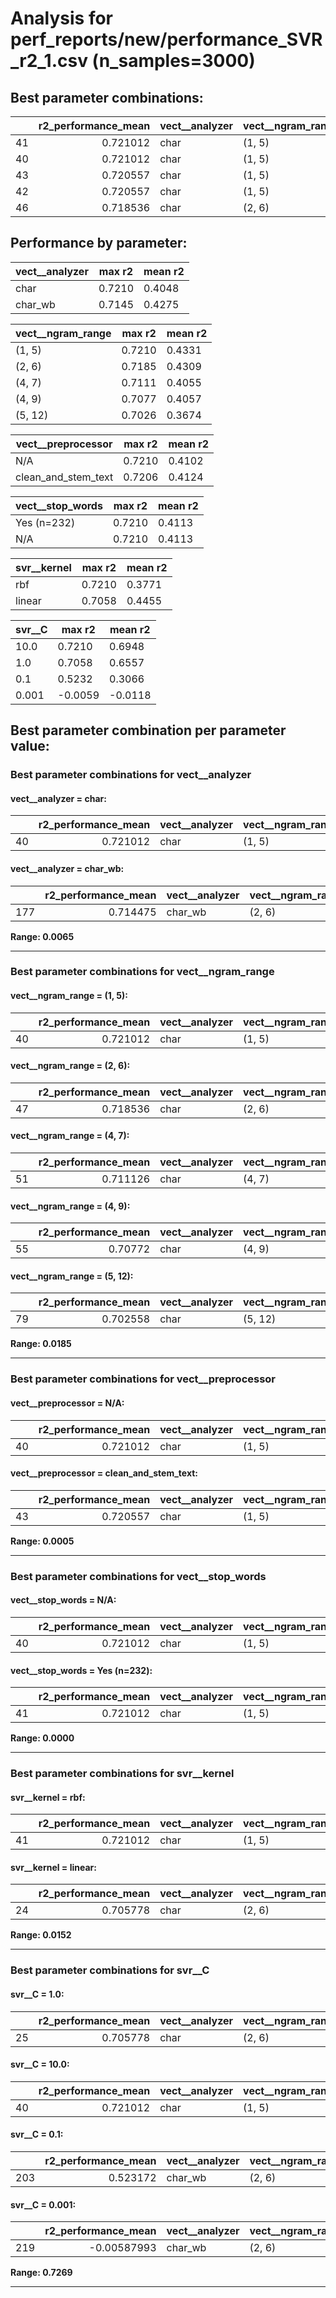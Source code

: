 # Analysis for perf_reports/new/performance_SVR_r2_1.csv (n_samples=3000)

## Best parameter combinations:

|    |   r2_performance_mean | vect__analyzer   | vect__ngram_range   | vect__preprocessor   | vect__stop_words   | svr__kernel   |   svr__C |
|---:|----------------------:|:-----------------|:--------------------|:---------------------|:-------------------|:--------------|---------:|
| 41 |              0.721012 | char             | (1, 5)              | N/A                  | Yes (n=232)        | rbf           |       10 |
| 40 |              0.721012 | char             | (1, 5)              | N/A                  | N/A                | rbf           |       10 |
| 43 |              0.720557 | char             | (1, 5)              | clean_and_stem_text  | Yes (n=232)        | rbf           |       10 |
| 42 |              0.720557 | char             | (1, 5)              | clean_and_stem_text  | N/A                | rbf           |       10 |
| 46 |              0.718536 | char             | (2, 6)              | clean_and_stem_text  | N/A                | rbf           |       10 |

## Performance by parameter:

|vect__analyzer |max r2 |mean r2 |
|---|---|---|
|char            | 0.7210| 0.4048|
|char_wb         | 0.7145| 0.4275|


|vect__ngram_range |max r2 |mean r2 |
|---|---|---|
|(1, 5)          | 0.7210| 0.4331|
|(2, 6)          | 0.7185| 0.4309|
|(4, 7)          | 0.7111| 0.4055|
|(4, 9)          | 0.7077| 0.4057|
|(5, 12)         | 0.7026| 0.3674|


|vect__preprocessor |max r2 |mean r2 |
|---|---|---|
|N/A             | 0.7210| 0.4102|
|clean_and_stem_text | 0.7206| 0.4124|


|vect__stop_words |max r2 |mean r2 |
|---|---|---|
|Yes (n=232)     | 0.7210| 0.4113|
|N/A             | 0.7210| 0.4113|


|svr__kernel |max r2 |mean r2 |
|---|---|---|
|rbf             | 0.7210| 0.3771|
|linear          | 0.7058| 0.4455|


|svr__C |max r2 |mean r2 |
|---|---|---|
|10.0            | 0.7210| 0.6948|
|1.0             | 0.7058| 0.6557|
|0.1             | 0.5232| 0.3066|
|0.001           | -0.0059| -0.0118|


## Best parameter combination per parameter value:


### Best parameter combinations for vect__analyzer


#### vect__analyzer = char:

|    |   r2_performance_mean | vect__analyzer   | vect__ngram_range   | vect__preprocessor   | vect__stop_words   | svr__kernel   |   svr__C |
|---:|----------------------:|:-----------------|:--------------------|:---------------------|:-------------------|:--------------|---------:|
| 40 |              0.721012 | char             | (1, 5)              | N/A                  | N/A                | rbf           |       10 |
#### vect__analyzer = char_wb:

|     |   r2_performance_mean | vect__analyzer   | vect__ngram_range   | vect__preprocessor   | vect__stop_words   | svr__kernel   |   svr__C |
|----:|----------------------:|:-----------------|:--------------------|:---------------------|:-------------------|:--------------|---------:|
| 177 |              0.714475 | char_wb          | (2, 6)              | N/A                  | Yes (n=232)        | rbf           |       10 |

**Range: 0.0065**

---

### Best parameter combinations for vect__ngram_range


#### vect__ngram_range = (1, 5):

|    |   r2_performance_mean | vect__analyzer   | vect__ngram_range   | vect__preprocessor   | vect__stop_words   | svr__kernel   |   svr__C |
|---:|----------------------:|:-----------------|:--------------------|:---------------------|:-------------------|:--------------|---------:|
| 40 |              0.721012 | char             | (1, 5)              | N/A                  | N/A                | rbf           |       10 |
#### vect__ngram_range = (2, 6):

|    |   r2_performance_mean | vect__analyzer   | vect__ngram_range   | vect__preprocessor   | vect__stop_words   | svr__kernel   |   svr__C |
|---:|----------------------:|:-----------------|:--------------------|:---------------------|:-------------------|:--------------|---------:|
| 47 |              0.718536 | char             | (2, 6)              | clean_and_stem_text  | Yes (n=232)        | rbf           |       10 |
#### vect__ngram_range = (4, 7):

|    |   r2_performance_mean | vect__analyzer   | vect__ngram_range   | vect__preprocessor   | vect__stop_words   | svr__kernel   |   svr__C |
|---:|----------------------:|:-----------------|:--------------------|:---------------------|:-------------------|:--------------|---------:|
| 51 |              0.711126 | char             | (4, 7)              | clean_and_stem_text  | Yes (n=232)        | rbf           |       10 |
#### vect__ngram_range = (4, 9):

|    |   r2_performance_mean | vect__analyzer   | vect__ngram_range   | vect__preprocessor   | vect__stop_words   | svr__kernel   |   svr__C |
|---:|----------------------:|:-----------------|:--------------------|:---------------------|:-------------------|:--------------|---------:|
| 55 |               0.70772 | char             | (4, 9)              | clean_and_stem_text  | Yes (n=232)        | rbf           |       10 |
#### vect__ngram_range = (5, 12):

|    |   r2_performance_mean | vect__analyzer   | vect__ngram_range   | vect__preprocessor   | vect__stop_words   | svr__kernel   |   svr__C |
|---:|----------------------:|:-----------------|:--------------------|:---------------------|:-------------------|:--------------|---------:|
| 79 |              0.702558 | char             | (5, 12)             | clean_and_stem_text  | Yes (n=232)        | linear        |       10 |

**Range: 0.0185**

---

### Best parameter combinations for vect__preprocessor


#### vect__preprocessor = N/A:

|    |   r2_performance_mean | vect__analyzer   | vect__ngram_range   | vect__preprocessor   | vect__stop_words   | svr__kernel   |   svr__C |
|---:|----------------------:|:-----------------|:--------------------|:---------------------|:-------------------|:--------------|---------:|
| 40 |              0.721012 | char             | (1, 5)              | N/A                  | N/A                | rbf           |       10 |
#### vect__preprocessor = clean_and_stem_text:

|    |   r2_performance_mean | vect__analyzer   | vect__ngram_range   | vect__preprocessor   | vect__stop_words   | svr__kernel   |   svr__C |
|---:|----------------------:|:-----------------|:--------------------|:---------------------|:-------------------|:--------------|---------:|
| 43 |              0.720557 | char             | (1, 5)              | clean_and_stem_text  | Yes (n=232)        | rbf           |       10 |

**Range: 0.0005**

---

### Best parameter combinations for vect__stop_words


#### vect__stop_words = N/A:

|    |   r2_performance_mean | vect__analyzer   | vect__ngram_range   | vect__preprocessor   | vect__stop_words   | svr__kernel   |   svr__C |
|---:|----------------------:|:-----------------|:--------------------|:---------------------|:-------------------|:--------------|---------:|
| 40 |              0.721012 | char             | (1, 5)              | N/A                  | N/A                | rbf           |       10 |
#### vect__stop_words = Yes (n=232):

|    |   r2_performance_mean | vect__analyzer   | vect__ngram_range   | vect__preprocessor   | vect__stop_words   | svr__kernel   |   svr__C |
|---:|----------------------:|:-----------------|:--------------------|:---------------------|:-------------------|:--------------|---------:|
| 41 |              0.721012 | char             | (1, 5)              | N/A                  | Yes (n=232)        | rbf           |       10 |

**Range: 0.0000**

---

### Best parameter combinations for svr__kernel


#### svr__kernel = rbf:

|    |   r2_performance_mean | vect__analyzer   | vect__ngram_range   | vect__preprocessor   | vect__stop_words   | svr__kernel   |   svr__C |
|---:|----------------------:|:-----------------|:--------------------|:---------------------|:-------------------|:--------------|---------:|
| 41 |              0.721012 | char             | (1, 5)              | N/A                  | Yes (n=232)        | rbf           |       10 |
#### svr__kernel = linear:

|    |   r2_performance_mean | vect__analyzer   | vect__ngram_range   | vect__preprocessor   | vect__stop_words   | svr__kernel   |   svr__C |
|---:|----------------------:|:-----------------|:--------------------|:---------------------|:-------------------|:--------------|---------:|
| 24 |              0.705778 | char             | (2, 6)              | N/A                  | N/A                | linear        |        1 |

**Range: 0.0152**

---

### Best parameter combinations for svr__C


#### svr__C = 1.0:

|    |   r2_performance_mean | vect__analyzer   | vect__ngram_range   | vect__preprocessor   | vect__stop_words   | svr__kernel   |   svr__C |
|---:|----------------------:|:-----------------|:--------------------|:---------------------|:-------------------|:--------------|---------:|
| 25 |              0.705778 | char             | (2, 6)              | N/A                  | Yes (n=232)        | linear        |        1 |
#### svr__C = 10.0:

|    |   r2_performance_mean | vect__analyzer   | vect__ngram_range   | vect__preprocessor   | vect__stop_words   | svr__kernel   |   svr__C |
|---:|----------------------:|:-----------------|:--------------------|:---------------------|:-------------------|:--------------|---------:|
| 40 |              0.721012 | char             | (1, 5)              | N/A                  | N/A                | rbf           |       10 |
#### svr__C = 0.1:

|     |   r2_performance_mean | vect__analyzer   | vect__ngram_range   | vect__preprocessor   | vect__stop_words   | svr__kernel   |   svr__C |
|----:|----------------------:|:-----------------|:--------------------|:---------------------|:-------------------|:--------------|---------:|
| 203 |              0.523172 | char_wb          | (2, 6)              | clean_and_stem_text  | Yes (n=232)        | linear        |      0.1 |
#### svr__C = 0.001:

|     |   r2_performance_mean | vect__analyzer   | vect__ngram_range   | vect__preprocessor   | vect__stop_words   | svr__kernel   |   svr__C |
|----:|----------------------:|:-----------------|:--------------------|:---------------------|:-------------------|:--------------|---------:|
| 219 |           -0.00587993 | char_wb          | (2, 6)              | clean_and_stem_text  | Yes (n=232)        | linear        |    0.001 |

**Range: 0.7269**

---
